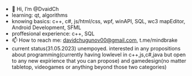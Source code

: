 - 👋 Hi, I’m @DvaidCh
- learning: qt, algorithms
- knowing basics: c++, c#, js/html/css, wpf, winAPI, SQL, wc3 mapEditor, Android Development, SFML
- proffesional experience: c++, SQL
- 📫 How to reach me: davidchugunov00@gmail.com, t.me/mindbrake
- current status(31.05.2023) unempoyed. interested in any propositions about programming(currently having lowlevel in c++,js,c#,java but open to any new expirience that you can propose) and gamedesign(no matter tabletop, videogames or anything beyond those two categories)
<!---
DvaidCh/DvaidCh is a ✨ special ✨ repository because its `README.md` (this file) appears on your GitHub profile.
You can click the Preview link to take a look at your changes.
--->
